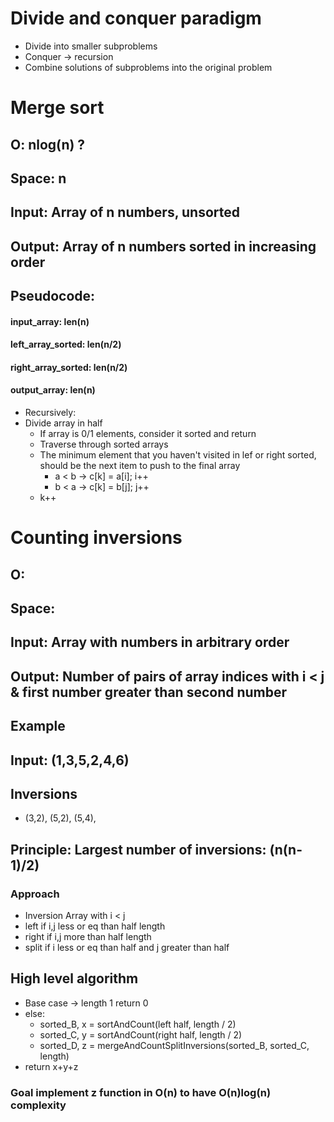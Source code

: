 # Divide and conquer paradigm
- Divide into smaller subproblems
- Conquer -> recursion
- Combine solutions of subproblems into the original problem

# Merge sort

## O: nlog(n) ?
## Space: n

## Input: Array of n numbers, unsorted

## Output: Array of n numbers sorted in increasing order

## Pseudocode:
#### input_array: len(n)
#### left_array_sorted: len(n/2)
#### right_array_sorted: len(n/2)
#### output_array: len(n)
- Recursively:
- Divide array in half
    - If array is 0/1 elements, consider it sorted and return
    - Traverse through sorted arrays
    - The minimum element that you haven't visited in lef or right sorted, should be the next item to push to the final array
        - a < b -> c[k] = a[i]; i++
        - b < a -> c[k] = b[j]; j++
    - k++

# Counting inversions

## O:
## Space:

## Input: Array with numbers in arbitrary order
## Output: Number of pairs of array indices with i < j & first number greater than second number

## Example 
## Input: (1,3,5,2,4,6)
## Inversions
- (3,2), (5,2), (5,4), 

## Principle: Largest number of inversions: (n(n-1)/2)


### Approach
- Inversion Array with i < j
- left if i,j less or eq than half length
- right if i,j more than half length
- split if i less or eq than half and j greater than half

## High level algorithm

- Base case -> length 1 return 0
- else:
    - sorted_B, x = sortAndCount(left half, length / 2)
    - sorted_C, y = sortAndCount(right half, length / 2)
    - sorted_D, z = mergeAndCountSplitInversions(sorted_B, sorted_C, length)
- return x+y+z

### Goal implement z function in O(n) to have O(n)log(n) complexity